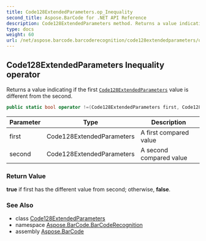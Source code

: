 ```yaml
---
title: Code128ExtendedParameters.op_Inequality
second_title: Aspose.BarCode for .NET API Reference
description: Code128ExtendedParameters method. Returns a value indicating if the first Code128ExtendedParameters value is different from the second
type: docs
weight: 60
url: /net/aspose.barcode.barcoderecognition/code128extendedparameters/op_inequality/
---
```

## Code128ExtendedParameters Inequality operator

Returns a value indicating if the first [`Code128ExtendedParameters`](../) value is different from the second.

```csharp
public static bool operator !=(Code128ExtendedParameters first, Code128ExtendedParameters second)
```

| Parameter | Type | Description |
| --- | --- | --- |
| first | Code128ExtendedParameters | A first compared value |
| second | Code128ExtendedParameters | A second compared value |

### Return Value

**true** if first has the different value from second; otherwise, **false**.

### See Also

* class [Code128ExtendedParameters](../)
* namespace [Aspose.BarCode.BarCodeRecognition](../../code128extendedparameters/)
* assembly [Aspose.BarCode](../../../)


